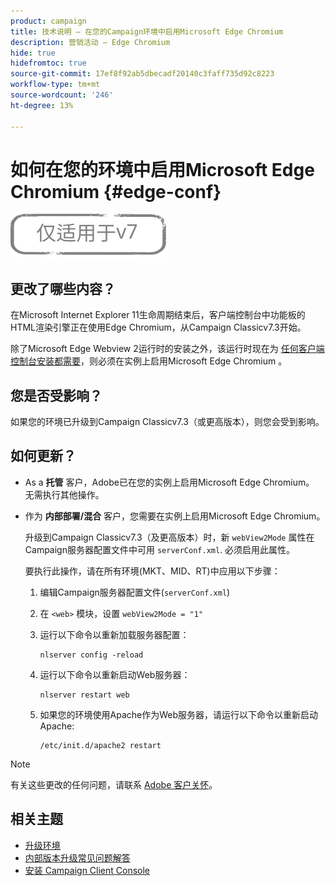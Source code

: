 ```yaml
---
product: campaign
title: 技术说明 — 在您的Campaign环境中启用Microsoft Edge Chromium
description: 营销活动 — Edge Chromium
hide: true
hidefromtoc: true
source-git-commit: 17ef8f92ab5dbecadf20140c3faff735d92c8223
workflow-type: tm+mt
source-wordcount: '246'
ht-degree: 13%

---
```



# 如何在您的环境中启用Microsoft Edge Chromium {#edge-conf}

![](../../assets/v7-only.svg)


## 更改了哪些内容？

在Microsoft Internet Explorer 11生命周期结束后，客户端控制台中功能板的HTML渲染引擎正在使用Edge Chromium，从Campaign Classicv7.3开始。

除了Microsoft Edge Webview 2运行时的安装之外，该运行时现在为 [任何客户端控制台安装都需要](../../installation/using/installing-the-client-console.md#webview)，则必须在实例上启用Microsoft Edge Chromium 。

## 您是否受影响？

如果您的环境已升级到Campaign Classicv7.3（或更高版本），则您会受到影响。

## 如何更新？

* As a **托管** 客户，Adobe已在您的实例上启用Microsoft Edge Chromium。 无需执行其他操作。

* 作为 **内部部署/混合** 客户，您需要在实例上启用Microsoft Edge Chromium。

   升级到Campaign Classicv7.3（及更高版本）时，新 `webView2Mode` 属性在Campaign服务器配置文件中可用 `serverConf.xml`. 必须启用此属性。

   要执行此操作，请在所有环境(MKT、MID、RT)中应用以下步骤：

   1. 编辑Campaign服务器配置文件(`serverConf.xml`)
   1. 在 `<web>` 模块，设置 `webView2Mode = "1"`
   1. 运行以下命令以重新加载服务器配置：

      ```
      nlserver config -reload
      ```

   1. 运行以下命令以重新启动Web服务器：

      ```
      nlserver restart web
      ```

   1. 如果您的环境使用Apache作为Web服务器，请运行以下命令以重新启动Apache:

      ```
      /etc/init.d/apache2 restart
      ```


>[!NOTE]
>
>有关这些更改的任何问题，请联系 [Adobe 客户关怀](https://helpx.adobe.com/cn/enterprise/admin-guide.html/enterprise/using/support-for-experience-cloud.ug.html)。

## 相关主题

* [升级环境](../../production/using/build-upgrade.md)
* [内部版本升级常见问题解答](../../platform/using/faq-build-upgrade.md)
* [安装 Campaign Client Console](../../installation/using/installing-the-client-console.md)

